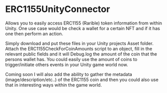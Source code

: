 # ERC1155UnityConnector
Allows you to easily access ERC1155 (Rarible) token information from within Unity. One use case would be check a wallet for a certain NFT and if it has one then perform an action.

Simply download and put these files in your Unity projects Asset folder. Attach the ERC1155CheckForCoinAmounts script to an object, fill in the relevant public fields and it will Debug.log the amount of the coin that the persons wallet has. You could easily use the amount of coins to trigger/initiate others events in your Unity game world now. 

Coming soon I will also add the ability to gather the metadata (image/description/etc..) of the ERC1155 coin and then you could also use that in interesting ways within the game world. 


